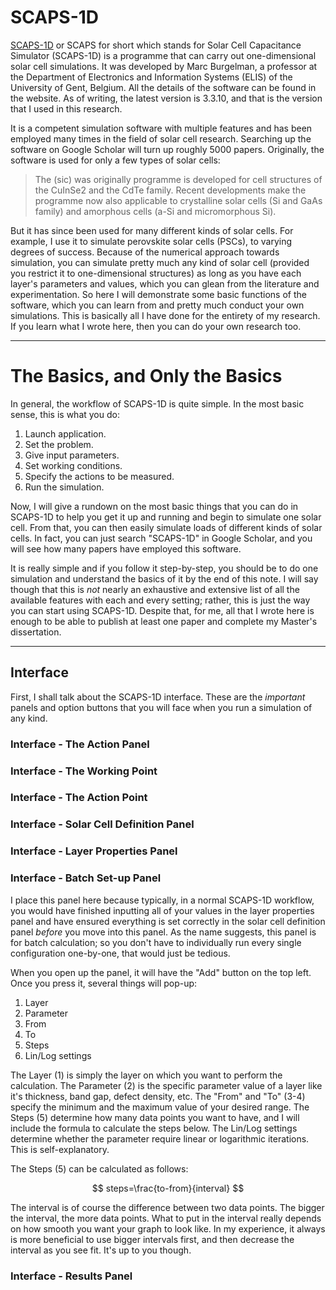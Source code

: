 # SCAPS-1D

[SCAPS-1D](https://scaps.elis.ugent.be) or SCAPS for short which stands for Solar Cell Capacitance Simulator (SCAPS-1D) is a programme that can carry out one-dimensional solar cell simulations. It was developed by Marc Burgelman, a professor at the Department of Electronics and Information Systems (ELIS) of the University of Gent, Belgium. All the details of the software can be found in the website. As of writing, the latest version is 3.3.10, and that is the version that I used in this research.

It is a competent simulation software with multiple features and has been employed many times in the field of solar cell research. Searching up the software on Google Scholar will turn up roughly 5000 papers. Originally, the software is used for only a few types of solar cells:

> The (sic) was originally programme is developed for cell structures of the CuInSe2 and the CdTe family. Recent developments make the programme now also applicable to crystalline solar cells (Si and GaAs family) and amorphous cells (a-Si and micromorphous Si).

But it has since been used for many different kinds of solar cells. For example, I use it to simulate perovskite solar cells (PSCs), to varying degrees of success. Because of the numerical approach towards simulation, you can simulate pretty much any kind of solar cell (provided you restrict it to one-dimensional structures) as long as you have each layer's parameters and values, which you can glean from the literature and experimentation. So here I will demonstrate some basic functions of the software, which you can learn from and pretty much conduct your own simulations. This is basically all I have done for the entirety of my research. If you learn what I wrote here, then you can do your own research too.

___

# The Basics, and Only the Basics

In general, the workflow of SCAPS-1D is quite simple. In the most basic sense, this is what you do:

1. Launch application.
2. Set the problem.
3. Give input parameters.
4. Set working conditions.
5. Specify the actions to be measured.
6. Run the simulation.

Now, I will give a rundown on the most basic things that you can do in SCAPS-1D to help you get it up and running and begin to simulate one solar cell. From that, you can then easily simulate loads of different kinds of solar cells. In fact, you can just search "SCAPS-1D" in Google Scholar, and you will see how many papers have employed this software.

It is really simple and if you follow it step-by-step, you should be to do one simulation and understand the basics of it by the end of this note. I will say though that this is *not* nearly an exhaustive and extensive list of all the available features with each and every setting; rather, this is just the way you can start using SCAPS-1D. Despite that, for me, all that I wrote here is enough to be able to publish at least one paper and complete my Master's dissertation.

___

## Interface

First, I shall talk about the SCAPS-1D interface. These are the *important* panels and option buttons that you will face when you run a simulation of any kind. 

### Interface - The Action Panel

### Interface - The Working Point

### Interface - The Action Point

### Interface - Solar Cell Definition Panel

### Interface - Layer Properties Panel

### Interface - Batch Set-up Panel

I place this panel here because typically, in a normal SCAPS-1D workflow, you would have finished inputting all of your values in the layer properties panel and have ensured everything is set correctly in the solar cell definition panel *before* you move into this panel. As the name suggests, this panel is for batch calculation; so you don't have to individually run every single configuration one-by-one, that would just be tedious.

When you open up the panel, it will have the "Add" button on the top left. Once you press it, several things will pop-up:

1. Layer
2. Parameter
3. From
4. To
5. Steps
6. Lin/Log settings

The Layer (1) is simply the layer on which you want to perform the calculation. The Parameter (2) is the specific parameter value of a layer like it's thickness, band gap, defect density, etc. The "From" and "To" (3-4) specify the minimum and the maximum value of your desired range. The Steps (5) determine how many data points you want to have, and I will include the formula to calculate the steps below. The Lin/Log settings determine whether the parameter require linear or logarithmic iterations. This is self-explanatory.

The Steps (5) can be calculated as follows:

$$ steps=\frac{to-from}{interval} $$

The interval is of course the difference between two data points. The bigger the interval, the more data points. What to put in the interval really depends on how smooth you want your graph to look like. In my experience, it always is more beneficial to use bigger intervals first, and then decrease the interval as you see fit. It's up to you though.

### Interface - Results Panel

##